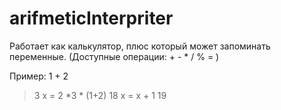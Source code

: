 # arifmeticInterpriter
Работает как калькулятор, плюс который может запоминать переменные. (Доступные операции: + - * / % = )

Пример:
1 + 2
> 3
x = 2 *3 * (1+2)
> 18
x = x + 1
> 19
